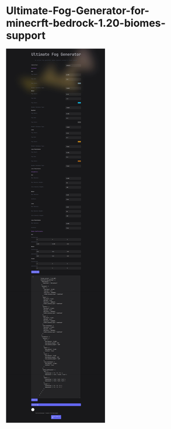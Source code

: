# Ultimate-Fog-Generator-for-minecrft-bedrock-1.20-biomes-support

![Preview](https://github.com/Jiyath5516F/Ultimate-Fog-Generator-for-minecrft-bedrock-1.20-biomes-support/blob/main/capture.jpeg)
